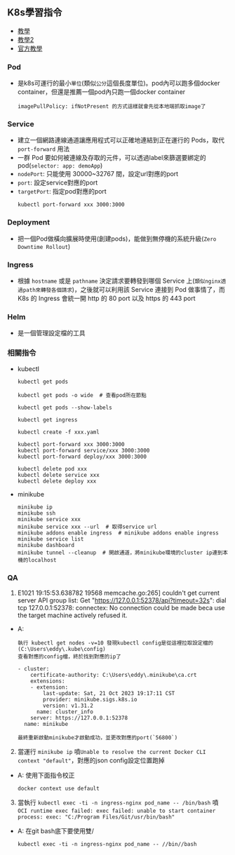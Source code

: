 ## K8s學習指令

- [教學](https://chengweihu.com/kubernetes-tutorial-2-service-deployment-ingress/)
- [教學2](https://alankrantas.medium.com/%E7%AD%86%E8%A8%98-%E5%9C%A8%E6%9C%AC%E6%A9%9F-kubernetes-%E7%92%B0%E5%A2%83%E4%BD%88%E7%BD%B2%E5%AE%B9%E5%99%A8%E4%B8%A6%E4%B8%B2%E6%8E%A5%E6%9C%8D%E5%8B%99-ingress-%E4%BC%BA%E6%9C%8D%E5%99%A8-%E4%BD%BF%E7%94%A8-minikube-%E8%88%87%E5%96%AE%E4%B8%80-yaml-%E6%AA%94%E5%AF%A6%E4%BD%9C-1d25228e6416)
- [官方教學](https://kubernetes.io/docs/tasks/access-application-cluster/ingress-minikube/#what-s-next)

### Pod
- 是k8s可運行的最小`單位`(類似`公分`這個長度單位)。pod內可以跑多個docker container，但還是推薦一個pod內只跑一個docker container
   ```shell
   imagePullPolicy: ifNotPresent 的方式這樣就會先從本地端抓取image了
   ```

### Service
- 建立一個網路連線通道讓應用程式可以正確地連結到正在運行的 Pods，取代 `port-forward` 用法
- 一群 Pod 要如何被連線及存取的元件，可以透過label來篩選要綁定的pod(`selector: app: demoApp`)
- `nodePort`: 只能使用 30000~32767 間，設定url對應的port
- `port`: 設定service對應的port
- `targetPort`: 指定pod對應的port
   ```shell
   kubectl port-forward xxx 3000:3000
   ```

### Deployment
- 把一個Pod做橫向擴展時使用(創建pods)，能做到無停機的系統升級(`Zero Downtime Rollout`)

### Ingress
- 根據 `hostname` 或是 `pathname` 決定請求要轉發到哪個 Service 上(`類似nginx透過path來轉發各個請求`)，之後就可以利用該 Service 連接到 Pod 做事情了，而 K8s 的 Ingress 會統一開 http 的 80 port 以及 https 的 443 port


### Helm
- 是一個管理設定檔的工具

### 相關指令
- kubectl
    ```shell
    kubectl get pods
    
    kubectl get pods -o wide  # 查看pod所在節點
    
    kubectl get pods --show-labels
    
    kubectl get ingress
    
    kubectl create -f xxx.yaml
    
    kubectl port-forward xxx 3000:3000
    kubectl port-forward service/xxx 3000:3000
    kubectl port-forward deploy/xxx 3000:3000
    
    kubectl delete pod xxx
    kubectl delete service xxx
    kubectl delete deploy xxx
    
    ```

- minikube
    ```shell
    minikube ip
    minikube ssh
    minikube service xxx
    minikube service xxx --url  # 取得service url
    minikube addons enable ingress  # minikube addons enable ingress
    minikube service list
    minikube dashboard
    minikube tunnel --cleanup  # 開啟通道，將minikube環境的cluster ip連到本機的localhost
    ```

### QA
1. E1021 19:15:53.638782   19568 memcache.go:265] couldn't get current server API group list: Get "https://127.0.0.1:52378/api?timeout=32s": dial tcp 127.0.0.1:52378: connectex: No connection could be made beca
use the target machine actively refused it.
- A:
    ```shell
    執行 kubectl get nodes -v=10 發現kubectl config是從這裡拉取設定檔的(C:\Users\eddy\.kube\config)
    查看對應的config檔，終於找到對應的ip了
    
    - cluster:
        certificate-authority: C:\Users\eddy\.minikube\ca.crt
        extensions:
        - extension:
            last-update: Sat, 21 Oct 2023 19:17:11 CST
            provider: minikube.sigs.k8s.io
            version: v1.31.2
          name: cluster_info
        server: https://127.0.0.1:52378
      name: minikube
    
    最終重新啟動minikube才啟動成功，並更改對應的port(`56800`)
    ```

2. 當運行 `minikube ip` 噴`Unable to resolve the current Docker CLI context "default"`，對應的json config設定位置跑掉
- A: 使用下面指令校正
    ```shell
    docker context use default
    ```

3. 當執行 `kubectl exec -ti -n ingress-nginx pod_name -- /bin/bash` 噴 `OCI runtime exec failed: exec failed: unable to start container process: exec: "C:/Program Files/Git/usr/bin/bash"`
- A: 在git bash底下要使用雙/
    ```shell
    kubectl exec -ti -n ingress-nginx pod_name -- //bin//bash
    ```

